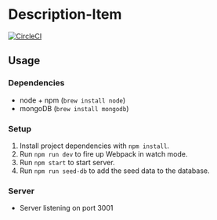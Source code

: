 # Description-Item

[![CircleCI](https://circleci.com/gh/Front-End-Ninjas/description-item.svg?style=shield)](https://circleci.com/gh/Front-End-Ninjas/description-item)

## Usage

### Dependencies
- node + npm (`brew install node`)
- mongoDB (`brew install mongodb`)

### Setup
1. Install project dependencies with `npm install`.
2. Run `npm run dev` to fire up Webpack in watch mode.
3. Run `npm start` to start server.
4. Run `npm run seed-db` to add the seed data to the database.

### Server
- Server listening on port 3001

